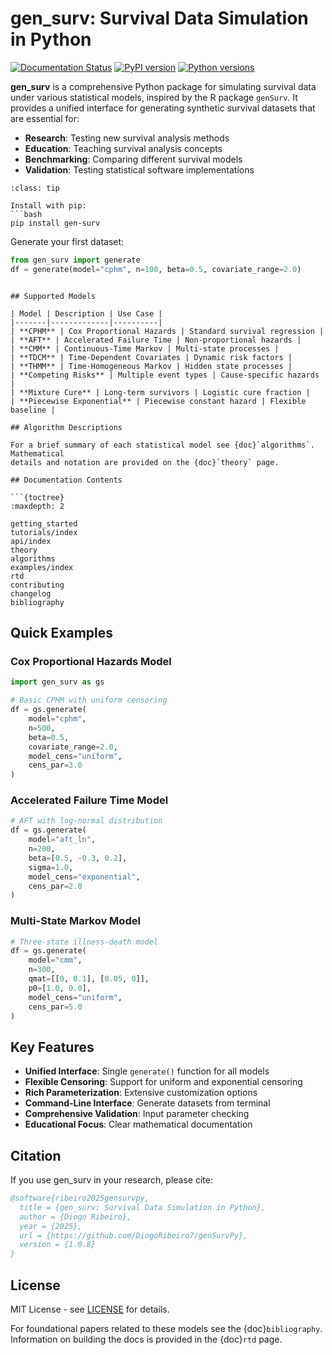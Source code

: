 # gen_surv: Survival Data Simulation in Python

[![Documentation Status](https://readthedocs.org/projects/gensurvpy/badge/?version=latest)](https://gensurvpy.readthedocs.io/en/latest/?badge=latest)
[![PyPI version](https://badge.fury.io/py/gen-surv.svg)](https://badge.fury.io/py/gen-surv)
[![Python versions](https://img.shields.io/pypi/pyversions/gen-surv.svg)](https://pypi.org/project/gen-surv/)

**gen_surv** is a comprehensive Python package for simulating survival data under various statistical models, inspired by the R package `genSurv`. It provides a unified interface for generating synthetic survival datasets that are essential for:

- **Research**: Testing new survival analysis methods
- **Education**: Teaching survival analysis concepts
- **Benchmarking**: Comparing different survival models
- **Validation**: Testing statistical software implementations

```{admonition} Quick Start
:class: tip

Install with pip:
```bash
pip install gen-surv
```

Generate your first dataset:
```python
from gen_surv import generate
df = generate(model="cphm", n=100, beta=0.5, covariate_range=2.0)
```
```

## Supported Models

| Model | Description | Use Case |
|-------|-------------|----------|
| **CPHM** | Cox Proportional Hazards | Standard survival regression |
| **AFT** | Accelerated Failure Time | Non-proportional hazards |
| **CMM** | Continuous-Time Markov | Multi-state processes |
| **TDCM** | Time-Dependent Covariates | Dynamic risk factors |
| **THMM** | Time-Homogeneous Markov | Hidden state processes |
| **Competing Risks** | Multiple event types | Cause-specific hazards |
| **Mixture Cure** | Long-term survivors | Logistic cure fraction |
| **Piecewise Exponential** | Piecewise constant hazard | Flexible baseline |

## Algorithm Descriptions

For a brief summary of each statistical model see {doc}`algorithms`. Mathematical
details and notation are provided on the {doc}`theory` page.

## Documentation Contents

```{toctree}
:maxdepth: 2

getting_started
tutorials/index
api/index
theory
algorithms
examples/index
rtd
contributing
changelog
bibliography
```

## Quick Examples

### Cox Proportional Hazards Model
```python
import gen_surv as gs

# Basic CPHM with uniform censoring
df = gs.generate(
    model="cphm", 
    n=500, 
    beta=0.5, 
    covariate_range=2.0,
    model_cens="uniform", 
    cens_par=3.0
)
```

### Accelerated Failure Time Model
```python
# AFT with log-normal distribution
df = gs.generate(
    model="aft_ln",
    n=200,
    beta=[0.5, -0.3, 0.2],
    sigma=1.0,
    model_cens="exponential",
    cens_par=2.0
)
```

### Multi-State Markov Model
```python
# Three-state illness-death model
df = gs.generate(
    model="cmm",
    n=300,
    qmat=[[0, 0.1], [0.05, 0]],
    p0=[1.0, 0.0],
    model_cens="uniform",
    cens_par=5.0
)
```

## Key Features

- **Unified Interface**: Single `generate()` function for all models
- **Flexible Censoring**: Support for uniform and exponential censoring
- **Rich Parameterization**: Extensive customization options
- **Command-Line Interface**: Generate datasets from terminal
- **Comprehensive Validation**: Input parameter checking
- **Educational Focus**: Clear mathematical documentation

## Citation

If you use gen_surv in your research, please cite:

```bibtex
@software{ribeiro2025gensurvpy,
  title = {gen_surv: Survival Data Simulation in Python},
  author = {Diogo Ribeiro},
  year = {2025},
  url = {https://github.com/DiogoRibeiro7/genSurvPy},
  version = {1.0.8}
}
```

## License

MIT License - see [LICENSE](https://github.com/DiogoRibeiro7/genSurvPy/blob/main/LICENCE) for details.

For foundational papers related to these models see the {doc}`bibliography`.
Information on building the docs is provided in the {doc}`rtd` page.
